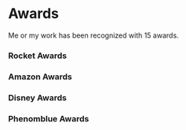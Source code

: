 <script setup>
    import { data } from '../data/awards.data'
    import AwardList from '../components/AwardList.vue'
</script>

# Awards

Me or my work has been recognized with 15 awards.

<section id="rocket" v-if="data.rocket.length">
    <h3>Rocket Awards</h3>
    <AwardList :data="data.rocket"></AwardList>
</section>

<section id="amazon" v-if="data.amazon.length">
    <h3>Amazon Awards</h3>
    <AwardList :data="data.amazon"></AwardList>
</section>

<section id="disney" v-if="data.disney.length">
    <h3>Disney Awards</h3>
    <AwardList :data="data.disney"></AwardList>
</section>

<section id="phenomblue" v-if="data.phenomblue.length">
    <h3>Phenomblue Awards</h3>
    <AwardList :data="data.phenomblue"></AwardList>
</section>